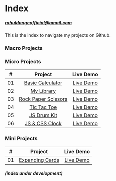 # Index
##### rahuldangeofficial@gmail.com
This is the index to navigate my projects on Github.

### Macro Projects

### Micro Projects

|  #  |            Project             | Live Demo |
| :-: | :----------------------------: | :-------: |
| 01  |       [Basic Calculator](https://github.com/rahuldangeofficial/calculator)       | [Live Demo](https://rahuldangeofficial.github.io/calculator/)  |
| 02  |     [My Library](https://github.com/rahuldangeofficial/my-library)    | [Live Demo](https://rahuldangeofficial.github.io/my-library/)  |
| 03  |    [Rock Paper Scissors](https://github.com/rahuldangeofficial/rock-paper-scissors)     | [Live Demo](https://rahuldangeofficial.github.io/rock-paper-scissors/)  |
| 04  |  [Tic Tac Toe](https://github.com/rahuldangeofficial/tic-tac-toe)  | [Live Demo](https://rahuldangeofficial.github.io/tic-tac-toe/)  |
| 05  | [JS Drum Kit ](https://github.com/rahuldangeofficial/JS-drum-kit)  | [Live Demo](https://rahuldangeofficial.github.io/JS-drum-kit/)  |
| 06  | [JS & CSS Clock ](https://github.com/rahuldangeofficial/JS-CSS-clock)  | [Live Demo](https://rahuldangeofficial.github.io/JS-CSS-clock/)  |

### Mini Projects

|  #  |            Project             | Live Demo |
| :-: | :----------------------------: | :-------: |
| 01  |       [Expanding Cards](https://github.com/rahuldangeofficial/expanding-cards)       | [Live Demo](https://rahuldangeofficial.github.io/expanding-cards/)  |



##### (index under development)
